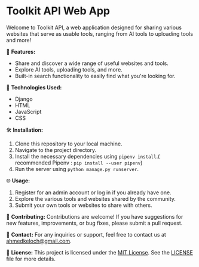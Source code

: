 # Toolkit API Web App

Welcome to Toolkit API, a web application designed for sharing various websites that serve as usable tools, ranging from AI tools to uploading tools and more!

🚀 **Features:**
- Share and discover a wide range of useful websites and tools.
- Explore AI tools, uploading tools, and more.
- Built-in search functionality to easily find what you're looking for.

🔧 **Technologies Used:**
- Django
- HTML
- JavaScript
- CSS

🛠️ **Installation:**
1. Clone this repository to your local machine.
2. Navigate to the project directory.
3. Install the necessary dependencies using `pipenv install`.( recommended Pipenv : ``pip install --user pipenv``)
4. Run the server using `python manage.py runserver`.

🌐 **Usage:**
1. Register for an admin account or log in if you already have one.
2. Explore the various tools and websites shared by the community.
3. Submit your own tools or websites to share with others.

📝 **Contributing:**
Contributions are welcome! If you have suggestions for new features, improvements, or bug fixes, please submit a pull request.

📧 **Contact:**
For any inquiries or support, feel free to contact us at [ahmedkeloch@gmail.com](mailto:ahmedkeloch@gmail.com).

📄 **License:**
This project is licensed under the [MIT License](https://opensource.org/licenses/MIT). See the [LICENSE](LICENSE) file for more details.